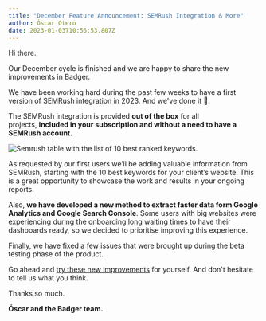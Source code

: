 ```yaml
---
title: "December Feature Announcement: SEMRush Integration & More"
author: Óscar Otero
date: 2023-01-03T10:56:53.807Z
---
```

Hi there.

Our December cycle is finished and we are happy to share the new improvements in Badger.

We have been working hard during the past few weeks to have a first version of SEMRush integration in 2023. And we've done it 🎉.

The SEMRush integration is provided **out of the box** for all projects, **included in your subscription and without a need to have a SEMRush account.** 

![Semrush table with the list of 10 best ranked keywords.](/img/updates/semrush-keywords.jpg)

As requested by our first users we’ll be adding valuable information from SEMRush, starting with the 10 best keywords for your client’s website. This is a great opportunity to showcase the work and results in your ongoing reports.

Also, **we have developed a new method to extract faster data form Google Analytics and Google Search Console**. Some users with big websites were experiencing during the onboarding long waiting times to have their dashboards ready, so we decided to prioritise improving this experience. 

Finally, we have fixed a few issues that were brought up during the beta testing phase of the product.

Go ahead and [try these new improvements](app.getbadger.io) for yourself. And don't hesitate to tell us what you think.

Thanks so much.

**Óscar and the Badger team.**
